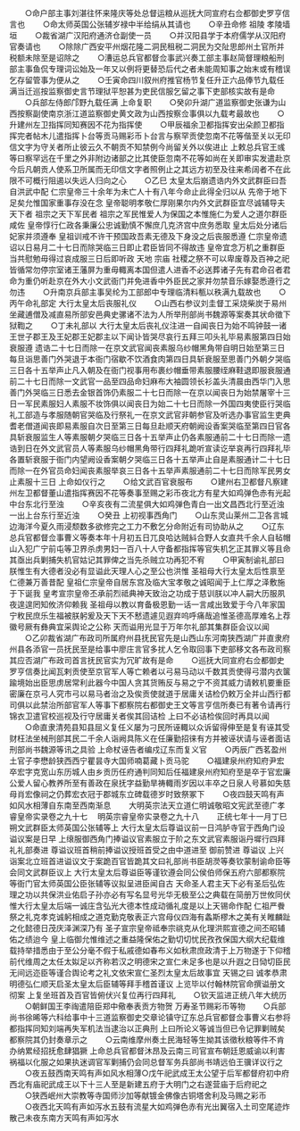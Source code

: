 <!-- { "loadSidebar": true } -->
　　○命户部主事刘湛往怀来隆庆等处总督运粮从巡抚大同宣府右佥都御史罗亨信言也
　　○命太师英国公张辅岁禄中半给绢从其请也
　　○辛丑命修  祖陵  孝陵墙垣
　　○裁省湖广汉阳府通济仓副使一员
　　○并汉阳县学于本府儒学从汉阳府官奏请也
　　○除除广西安平州烟花隆二洞民租税二洞民为交阯思郎州土官所并税额未除至是诏除之
　　○漕运总兵官都督佥事武兴奏工部主事赵简督理粮船刑部主事鱼侃专理词讼始及一年又以例将更替恐后代之者未能周知事之始末或有稽误乞存留管事为便从之
　　○壬寅命四川叙州府推官杨节复任升正六品俸节九载任满当迁巡按监察御史言节理狱平恕甚为吏民信服乞留之事下吏部核实故有是命
　　○兵部左侍郎邝野九载任满  上命复职
　　○癸卯升湖广道监察御史张谦为山西按察副使南京浙江道监察御史黄文政为山西按察佥事俱以九载考最故也
　　○升建州左卫指挥同知赛因不花为指挥使
　　○甲辰福余卫都指挥安出朵颜卫都指挥完者帖木儿遣指挥卜台等贡马赐彩币卜台言与察罕贡使忽南不花等偕至关以无印信文字为守关者所止彼云久不朝贡不知禁例今尚留关外以俟进止  上敕总兵官王彧等曰察罕远在千里之外非附边诸部之比其使臣忽南不花等如尚在关即审实发遣赴京今后凡朝贡人使系卫所属而无印信文字者照例止之其远方初至及往来希阔者不在此限不可概行阻遏以失远人归向之心
　　○乙巳  太皇太后崩遗诰内外文武群臣曰吾自洪武中配  仁宗皇帝三十余年为未亡人十有八年今命止此得全归以从  先帝于地下足矣允惟国家重事存没在念  皇帝聪明孝敬仁厚刚果尔内外文武群臣宜尽诚辅导夫天下者  祖宗之天下军民者  祖宗之军民惟爱人为保国之本惟施仁为爱人之道尔群臣咸佐  皇帝惇行仁政各秉廉公忠诚勤慎不懈庶几克济宫中庶务悉取  皇太后处分诸后妃家并须遵奉  皇祖训戒不许干预国政吾素无德及下身没之后丧服悉遵  仁宗皇帝遗诏以日易月二十七日而除哭临三日即止君臣皆同不得故违  皇帝宜念万机之重群臣当共慰勉毋得过哀成服三日后即听政  天地  宗庙  社稷之祭不可以卑废尊及百神之祀皆循常勿停宗室诸王藩屏为重毋輙离本国但遣人进香不必送葬诸子先有君命召者君命为重仍听赴京在外大小文武衙门并免进香中外臣民之家并勿禁音乐嫁娶悉遵行之勿违
　　○升南京兵部主事吴纶为工部郎中专理临清料甎以秩满九载故也
　　○丙午命礼部定  大行太皇太后丧服礼仪
　　○山西右参议刘圭督工采烧柴炭于易州坐藏逋僧及减直易所部安邑典史骡诸不法为人所举刑部尚书魏源等案奏其状命徵下狱鞫之
　　○丁未礼部以  大行太皇太后丧礼仪注进一自闻丧日为始不鸣钟鼓一诸王世子郡王及王妃郡王妃郡主以下闻讣皆哭尽哀行五拜三叩头礼毕易素服第四日始衰服遵  遗诰二十七日而除一在京文武官闻丧素服乌纱帽黑角带自明日始至第三日每旦诣思善门外哭退于本衙门宿歇不饮酒食肉第四日具斩衰服至思善门外朝夕哭临三日各十五举声止凡入朝及在衙门视事用布裹纱帽垂带素服腰绖麻鞋退即服衰服通前二十七日而除一文武官一品至四品命妇麻布大袖圆领长衫盖头清晨由西华门入思善门外哭临三日悉去金银首饰仍素服二十七日而除一在京以闻丧日为始禁屠宰十三日一军民素服妇人素服不妆饰俱以闻丧日为始二十七日而除一外国四夷使臣行哭临礼工部造与孝服随朝官哭临及行祭礼一在京文武官非朝参官及听选办事官监生吏典耆老僧道闻丧即易素服自次日至第三日每旦赴顺天府朝阙设香案哭临至第四日官各具斩衰服监生人等素服朝夕哭临三日各十五举声止仍各素服通前二十七日而除一遗诰到日在外文武官员人等素服乌纱帽黑角带行四拜礼跪听宣读讫举哀再行四拜礼毕各置斩衰服于衙门内望阙设香案朝夕哭临三日各十五举声止自是素服通计二十七日而除一在外官员命妇闻丧素服举哀三日各十五举声素服通前二十七日而除军民男女止素服十三日  上命如仪行之
　　○给文武百官衰服布
　　○建州右卫都督凡察建州左卫都督董山遣指挥赛因不花等奏事至赐之彩币夜北方有星大如鸡弹色赤有光起中台东北行至浊
　　○辛亥夜有二流星俱大如鸡弹色青白一出文昌西北行至近浊一出上台东行至近浊
　　○癸丑  上初视事西角门
　　○山东灵山莱州二卫各言城边海洋今夏久雨浸颓数多欲修完之工力不敷乞分命附近有司协助从之
　　○辽东总兵官都督佥事曹义等奏本年十月初五日兀良哈达贼紏合野人女直共千余人自毡帽山入犯广宁前屯等卫界杀虏男妇一百八十人守备都指挥等官失机乞正其罪义等且命其亟出兵剿捕失机官姑记其罪俾之当先杀贼立功再犯不宥
　　○甲寅制谕礼部曰朕惟生有大德者没必有显谥此天理人心之至公也洪惟  圣祖母大行太皇太后性禀至仁德兼万善昔配  皇祖仁宗皇帝自居东宫及临大宝孝敬之诚昭闻于上仁厚之泽敷施于下诞我  皇考宣宗皇帝丕承前烈祗典神天致治之功成于慈训朕以冲人嗣大历服夙夜遑遑罔知攸济仰赖我  圣祖母以教以育备极恩勤一话一言咸出致爱于今八年家国宁敉民庶乐生福被朕躬爰及天下天不慭遗遽见遐弃呜呼痛哉追惟圣德高厚难名上荐徽号厥有彝典宜采舆论之公称  天而谥用光显于万年尔礼部其集群臣会议以闻
　　○乙卯裁省湖广布政司所属府州县抚民官先是山西山东河南狭西湖广并直隶府州县各添官一员抚民至是给事中廖庄言官多扰人乞令取回事下吏部移文各布政司察其应否湖广布政司首言抚民官实为冗旷故有是命
　　○巡抚大同宣府右佥都御史罗亨信奏比闻瓦剌贡使至京官军人等亡赖者以弓易马动以千数其贡使得弓潜内衣箧踰境始出臣思虏居常利此器今中国人贪其货贿反与易之宁不资其威力请敕机要重臣密廉在京弓人究市弓以易马者治之及俟贡使就道于居庸关诘检仍敕万全并山西行都司俱以此禁治所部官军人等事下都察院右都御史王文等言亨信所奏已有著令请再行锦衣卫遣官校巡视及行守居庸关者俟其回诘检  上曰不必诘检俟回时再具以闻
　　○命直隶清苑县知县屈义复任义屡为刁民所诬輙以众诉留得伸至是复有诬其受财枉法坐械刑部其民二千余人诣阙具陈义在任廉勤招徕有方并被诬状请与诬者面诘刑部尚书魏源等讯之具验  上命杖诬告者编戍辽东而复义官
　　○丙辰广西茗盈州土官子李懋龄狭西西宁瞿昙寺大国师喃葛藏卜贡马驼
　　○福建泉州府知府尹宏卒宏字克宽山东历城人由乡贡历任府通判同知后任福建泉州府知府至是卒于官宏廉公爱人留心教养所至有善政在泉抚字益勤旱祷輙雨岁因以丰卒之日泉人号慕如失慈母肖宏像祠之仍葬宏衣冠于郡城东立碑载德岁时致祭冢下
　　○夜四鼓天鸣有声如风水相薄自东南至西南渐息
　　大明英宗法天立道仁明诚敬昭文宪武至德广孝睿皇帝实录卷之九十七
　明英宗睿皇帝实录卷之九十八
　　正统七年十一月丁巳朔文武群臣太师英国公张辅等上  大行太皇太后尊谥议前一日鸿胪寺官于西角门设谥议案是日早  上缞服御西角门捧谥议官素服立于阶之东文武官素服诣丹墀行四拜礼礼部奏进  尊谥议班首稍前捧谥议授班首受之由中道进至  御前赞进  尊谥议  上兴诣案北立班首进谥议文于案跪百官皆跪其文曰礼部尚书臣胡濙等奏钦蒙制谕命臣等会同文武群臣议上  大行太皇太后尊谥臣等谨钦遵会同公侯伯师保五府六部都察院等衙门官太师英国公臣张辅等议拟呈进臣闻自古  天命圣人君主天下必有圣后弘佐理之功以共保洪业佑启子孙亦必有写名显号光华无极至公之典载在简册万世攸同伏惟大行太皇太后端一诚庄含弘光大德本性成动循礼度是以上天锡命作配  仁祖严餋祭之礼克孝克诚躬相成之道克勤克敬表正六宫母仪四海有螽斯樛木之美有关睢麟趾之化懿德日茂庆泽渊深乃有  圣子宣宗皇帝祗奉宗祧克从化理洪熙宣德之间丕昭辅佑之绩迨今  皇上临御允惟维述之重益隆保佑之勤切切忧民孜孜保国大纲大纪载维载持举措悉由于至公分毫不假于私戚德如春布义如秋肃庶政清于上万物遂于下仰稽前代维周之太任太姒足以齐称若汉之明德宋之宣仁未足多也是以升遐之日恸切臣民无间远迩臣等谨合舆论考之礼文依宋宣仁圣烈太皇太后故事宜  天锡之曰  诚孝恭肃明德弘仁顺天启圣太皇太后臣辅等拜手稽首谨议  上览毕以付翰林院官命撰谥册文彻案  上复坐班首及百官皆俯伏兴复位再行四拜礼
　　○钦天监进正统八年大统历
　　○朝鲜国王李祹遣陪臣郑中儆奉表贡方物贺  万寿圣节赐彩币等物
　　○兵部尚书徐晞等六科给事中十三道监察御史交章论镇守辽东总兵官都督佥事曹义右参将都指挥同知刘端再失军机法当逮治以正典刑  上曰所论义等诚当但已令记罪剿贼矣都察院其仍封奏章示之
　　○云南维摩州奏土民海轻等生拗其该徵秋粮等件不肯办纳累经招抚愈肆猖獗  上命总兵官都督沐昂及云南三司官宣布朝廷恩威谕以利害祸福以化服之如果执迷调官军剿捕仍会同总督军务兵部尚书靖远伯王骥详议行之
　　○夜五鼓西南天鸣有声如风水相薄○戊午祀武成王太公望于后军都督府初中府西北有庙祀武成王以下十三人至是新建五府于大明门之右遂营庙于后府祀之
　　○狭西岷州大崇教等寺国师沙加等献镀金佛像古铜塔舍利及马赐之彩币
　　○夜西北天鸣有声如泻水五鼓有流星大如鸡弹色赤有光出翼宿入土司空尾迹炸散己未夜东南方天鸣有声如泻水
